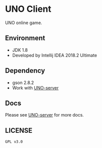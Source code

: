 # UNO Client

UNO online game.

## Environment
- JDK 1.8
- Developed by Intellij IDEA 2018.2 Ultimate

## Dependency
- gson 2.8.2
- Work with [UNO-server](https://github.com/lzw429/UNO-server)

## Docs
Please see [UNO-server](https://github.com/lzw429/UNO-server) for more docs.

## LICENSE
`GPL v3.0`